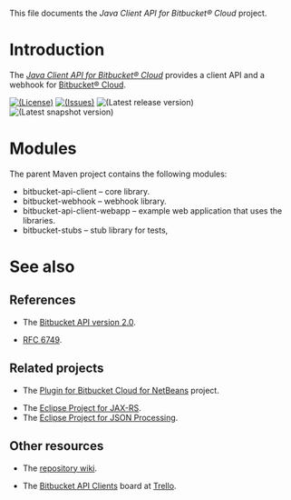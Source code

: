 This file documents the *Java Client API for Bitbucket® Cloud* project.

# Introduction

The *[Java Client API for Bitbucket® Cloud]* provides a client API and a
webhook for [Bitbucket® Cloud].

[Java Client API for Bitbucket® Cloud]: https://vx68k.bitbucket.io/bitbucket-api-client.java/
[Bitbucket® Cloud]: https://bitbucket.org/

[![(License)](https://img.shields.io/badge/license-AGPL--3.0--or--later-blue.svg)][AGPL-3.0-or-later]
[![(Issues)](https://img.shields.io/bitbucket/issues/vx68k/bitbucket-api-client.java.svg)][open issues]
![(Latest release version)
](https://img.shields.io/maven-central/v/org.vx68k.bitbucket/bitbucket-api-client-parent.svg)
![(Latest snapshot version)
](https://img.shields.io/nexus/s/https/oss.sonatype.org/org.vx68k.bitbucket/bitbucket-api-client-parent.svg)

[AGPL-3.0-or-later]: https://spdx.org/licenses/AGPL-3.0-or-later.html
                     "GNU Affero General Public License v3.0 or later"
[Open issues]: https://bitbucket.org/vx68k/bitbucket-api-client.java/issues?status=new&status=open

# Modules

The parent Maven project contains the following modules:

  * bitbucket-api-client – core library.
  * bitbucket-webhook – webhook library.
  * bitbucket-api-client-webapp – example web application that uses the libraries.
  * bitbucket-stubs – stub library for tests,

# See also

## References

  - The [Bitbucket API version 2.0].

[Bitbucket API version 2.0]: https://developer.atlassian.com/bitbucket/api/2/reference/

  - [RFC 6749].

[RFC 6749]: https://tools.ietf.org/html/rfc6749 "The OAuth 2.0 Authorization Framework"

## Related projects

  - The [Plugin for Bitbucket Cloud for NetBeans] project.

[Plugin for Bitbucket Cloud for NetBeans]: https://vx68k.bitbucket.io/netbeans-bitbucket-plugin/

  - The [Eclipse Project for JAX-RS].
  - The [Eclipse Project for JSON Processing].

[Eclipse Project for JAX-RS]: https://projects.eclipse.org/projects/ee4j.jaxrs
[Eclipse Project for JSON Processing]: https://projects.eclipse.org/projects/ee4j.jsonp

## Other resources

  - The [repository wiki](https://bitbucket.org/vx68k/bitbucket-api-client-java/wiki/).

  - The [Bitbucket API Clients](https://trello.com/b/IqXdEIN5) board at [Trello].

[Trello]: https://trello.com/
